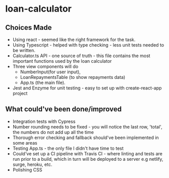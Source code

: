 # loan-calculator


## Choices Made
- Using react - seemed like the right framework for the task.
- Using Typescript - helped with type checking - less unit tests needed to be written.
- Calculator.ts API - one source of truth - this file contains the most important functions used by the loan calculator
- Three view components will do 
    - NumberInput(for user input), 
    - LoanRepaymentsTable (to show repayments data)
    - App.ts (the main file).
- Jest and Enzyme for unit testing - easy to set up with create-react-app project


## What could've been done/improved

- Integration tests with Cypress
- Number rounding needs to be fixed - you will notice the last row, 'total', the numbers do not add up all the time
- Thorough error checking and fallback should've been implemented in some areas
- Testing App.ts - the only file I didn't have time to test
- Could've set up a CI pipeline with Travis CI - where linting and tests are run prior to a build, which in turn will be deployed to a server e.g netlify, surge, heroku, etc.
- Polishing CSS
